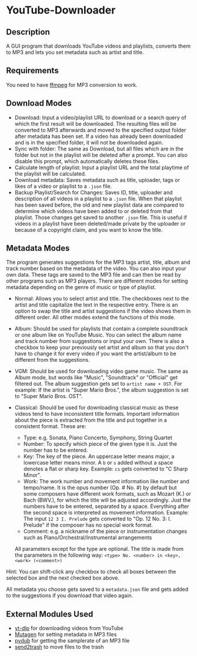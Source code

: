 # YouTube-Downloader
## Description
A GUI program that downloads YouTube videos and playlists, converts them to MP3 and lets you set metadata such as artist and title.

## Requirements
You need to have [ffmpeg](https://ffmpeg.org/download.html) for MP3 conversion to work.

## Download Modes
- Download: Input a video/playlist URL to download or a search query of which the first result will be downloaded. The resulting files will be converted to MP3 afterwards and moved to the specified output folder after metadata has been set. If a video has already been downloaded and is in the specified folder, it will not be downloaded again.
- Sync with folder: The same as Download, but all files which are in the folder but not in the playlist will be deleted after a prompt. You can also disable this prompt, which automatically deletes these files.
- Calculate length of playlist: Input a playlist URL and the total playtime of the playlist will be calculated.
- Download metadata: Saves metadata such as title, uploader, tags or likes of a video or playlist to a `.json` file.
- Backup Playlist/Search for Changes: Saves ID, title, uploader and description of all videos in a playlist to a `.json` file. When that playlist has been saved before, the old and new playlist data are compared to determine which videos have been added to or deleted from that playlist. Those changes get saved to another `.json` file. This is useful if videos in a playlist have been deleted/made private by the uploader or because of a copyright claim, and you want to know the title.

## Metadata Modes
The program generates suggestions for the MP3 tags artist, title, album and track number based on the metadata of the video. You can also input your own data. These tags are saved to the MP3 file and can then be read by other programs such as MP3 players. There are different modes for setting metadata depending on the genre of music or type of playlist.

- Normal: Allows you to select artist and title. The checkboxes next to the artist and title capitalize the text in the respective entry. There is an option to swap the title and artist suggestions if the video shows them in different order. All other modes extend the functions of this mode.
- Album: Should be used for playlists that contain a complete soundtrack or one album like on YouTube Music. You can select the album name and track number from suggestions or input your own. There is also a checkbox to keep your previously set artist and album so that you don't have to change it for every video if you want the artist/album to be different from the suggestions.
- VGM: Should be used for downloading video game music. The same as Album mode, but words like "Music", "Soundtrack" or "Official" get filtered out. The album suggestion gets set to `artist name + OST`. For example: If the artist is "Super Mario Bros.", the album suggestion is set to "Super Mario Bros. OST".
- Classical: Should be used for downloading classical music as these videos tend to have inconsistent title formats. Important information about the piece is extracted from the title and put together in a consistent format. These are:
    - Type: e.g. Sonata, Piano Concerto, Symphony, String Quartet
    - Number: To specify which piece of the given type it is. Just the number has to be entered.
    - Key: The key of the piece. An uppercase letter means major, a lowercase letter means minor. A `b` or `s` added without a space denotes a flat or sharp key. Example: `cs` gets converted to "C Sharp Minor".
    - Work: The work number and movement information like number and tempo/name. It is the opus number (Op. # No. #) by default but some composers have different work formats, such as Mozart (K.) or Bach (BWV.), for which the title will be adjusted accordingly. Just the numbers have to be entered, separated by a space. Everything after the second space is interpreted as movement information. Example: The input `12 3 I. Prelude` gets converted to "Op. 12 No. 3: I. Prelude" if the composer has no special work format.
    - Comment: e.g. a nickname of the piece or instrumentation changes such as Piano/Orchestral/Instrumental arrangements
  
  All parameters except for the type are optional. The title is made from the parameters in the following way: `<type> No. <number> in <key>, <work> (<comment>)`

Hint: You can shift-click any checkbox to check all boxes between the selected box and the next checked box above.

All metadata you choose gets saved to a `metadata.json` file and gets added to the suggestions if you download that video again.

## External Modules Used
- [yt-dlp](https://github.com/yt-dlp/yt-dlp) for downloading videos from YouTube
- [Mutagen](https://github.com/quodlibet/mutagen) for setting metadata in MP3 files
- [pydub](https://github.com/jiaaro/pydub) for getting the samplerate of an MP3 file
- [send2trash](https://pypi.org/project/Send2Trash/) to move files to the trash
